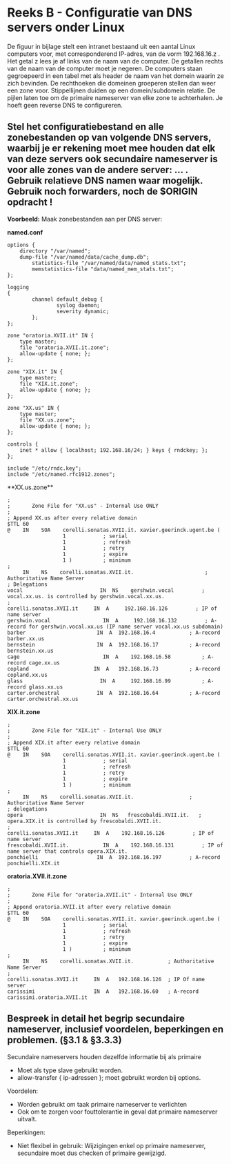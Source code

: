# Reeks B - Configuratie van DNS servers onder Linux
De figuur in bijlage stelt een intranet bestaand uit een aantal Linux computers voor, met corresponderend IP-adres, van de vorm 192.168.16.z . Het getal z lees je af links van de naam van de computer. De getallen rechts van de naam van de computer moet je negeren. De computers staan gegroepeerd in een tabel met als header de naam van het domein waarin ze zich bevinden. De rechthoeken die domeinen groeperen stellen dan weer een zone voor. Stippellijnen duiden op een domein/sub­domein relatie. De pijlen laten toe om de primaire name­server van elke zone te achterhalen. Je hoeft geen reverse DNS te configureren.

## Stel het configuratiebestand en alle zonebestanden op van volgende DNS servers, waarbij je er rekening moet mee houden dat elk van deze servers ook secundaire nameserver is voor alle zones van de andere server: ... . Gebruik relatieve DNS namen waar mogelijk. Gebruik noch forwarders, noch de $ORIGIN opdracht !
**Voorbeeld:** Maak zonebestanden aan per DNS server:

**named.conf**

    options {
    	directory "/var/named";
    	dump-file "/var/named/data/cache_dump.db";
            statistics-file "/var/named/data/named_stats.txt";
            memstatistics-file "data/named_mem_stats.txt";
    };
    
    logging
    {
            channel default_debug {
                    syslog daemon;
                    severity dynamic;
            };
    };
    
    zone "oratoria.XVII.it" IN {
    	type master;
    	file "oratoria.XVII.it.zone";
    	allow-update { none; };
    };
    
    zone "XIX.it" IN {
    	type master;
    	file "XIX.it.zone";
    	allow-update { none; };
    };
    
    zone "XX.us" IN {
    	type master;
    	file "XX.us.zone";
    	allow-update { none; };
    };
    
    controls {
    	inet * allow { localhost; 192.168.16/24; } keys { rndckey; };
    };
    
    include "/etc/rndc.key";
    include "/etc/named.rfc1912.zones";

<p style="page-break-after:always;"></p>
**XX.us.zone**

    ;
    ;	    Zone File for "XX.us" - Internal Use ONLY
    ;                                      
    ; Append XX.us after every relative domain
    $TTL 60
    @    IN    SOA    corelli.sonatas.XVII.it. xavier.geerinck.ugent.be (
                      1            ; serial
                      1            ; refresh
                      1            ; retry
                      1            ; expire
                      1 )          ; minimum
    ;
         IN    NS    corelli.sonatas.XVII.it.                       ; Authoritative Name Server
    ; Delegations
    vocal				          IN  NS	gershwin.vocal         ; vocal.xx.us. is controlled by gershwin.vocal.xx.us.
    ;
    corelli.sonatas.XVII.it	    IN  A     192.168.16.126         ; IP of name server
    gershwin.vocal                 IN  A     192.168.16.132         ; A-record for gershwin.vocal.xx.us (IP name server vocal.xx.us subdomain)
    barber				         IN  A 	192.168.16.4           ; A-record barber.xx.us
    bernstein 			         IN  A 	192.168.16.17          ; A-record bernstein.xx.us
    cage				           IN  A 	192.168.16.58          ; A-record cage.xx.us
    copland				        IN  A 	192.168.16.73          ; A-record copland.xx.us
    glass				          IN  A 	192.168.16.99          ; A-record glass.xx.us
    carter.orchestral 		     IN  A 	192.168.16.64          ; A-record carter.orchestral.xx.us


**XIX.it.zone**

    ;
    ;       Zone File for "XIX.it" - Internal Use ONLY
    ;                                    
    ; Append XIX.it after every relative domain
    $TTL 60
    @    IN    SOA    corelli.sonatas.XVII.it. xavier.geerinck.ugent.be (
                      1            ; serial
                      1            ; refresh
                      1            ; retry
                      1            ; expire
                      1 )          ; minimum
    ;
         IN    NS    corelli.sonatas.XVII.it.                  ; Authoritative Name Server
    ; delegations
    opera		                  IN  NS   frescobaldi.XVII.it.   ; opera.XIX.it is controlled by frescobaldi.XVII.it.
    ;
    corelli.sonatas.XVII.it	    IN  A    192.168.16.126         ; IP of name server
    frescobaldi.XVII.it.           IN  A    192.168.16.131         ; IP of name server that controls opera.XIX.it.
    ponchielli	                 IN  A	192.168.16.197         ; A-record ponchielli.XIX.it

**oratoria.XVII.it.zone**

    ;
    ;       Zone File for "oratoria.XVII.it" - Internal Use ONLY
    ;                   
    ; Append oratoria.XVII.it after every relative domain
    $TTL 60
    @    IN    SOA    corelli.sonatas.XVII.it. xavier.geerinck.ugent.be (
                      1            ; serial
                      1            ; refresh
                      1            ; retry
                      1            ; expire
                      1 )          ; minimum
    ;
         IN    NS    corelli.sonatas.XVII.it.           ; Authoritative Name Server
    ;
    corelli.sonatas.XVII.it     IN  A   192.168.16.126  ; IP Of name server
    carissimi                   IN  A   192.168.16.60   ; A-record carissimi.oratoria.XVII.it

## Bespreek in detail het begrip secundaire nameserver, inclusief voordelen, beperkingen en problemen. (§3.1 & §3.3.3) 
Secundaire nameservers houden dezelfde informatie bij als primaire

* Moet als type slave gebruikt worden.
* allow-transfer { ip-adressen }; moet gebruikt worden bij options.

Voordelen:
* Worden gebruikt om taak primaire nameserver te verlichten
* Ook om te zorgen voor fouttolerantie in geval dat primaire nameserver uitvalt.

Beperkingen:
* Niet flexibel in gebruik: Wijzigingen enkel op primaire nameserver, secundaire moet dus checken of primaire gewijzigd.

